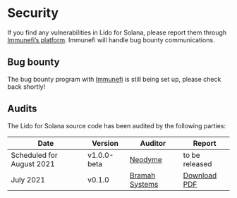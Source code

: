 # Security

If you find any vulnerabilities in Lido for Solana, please report them through
[Immunefi’s platform][immunefi]. Immunefi will handle bug bounty communications.

[immunefi]: https://immunefi.com

## Bug bounty

The bug bounty program with [Immunefi][immunefi] is still being set up, please
check back shortly!

## Audits

The Lido for Solana source code has been audited by the following parties:

| Date                      | Version     | Auditor                  | Report                        |
|---------------------------|-------------|--------------------------|-------------------------------|
| Scheduled for August 2021 | v1.0.0-beta | [Neodyme][neodyme]       | to be released                |
| July 2021                 | v0.1.0      | [Bramah Systems][bramah] | [Download PDF][bramah-report] |

[neodyme]:       https://neodyme.io/
[bramah]:        https://www.bramah.systems/
[bramah-report]: https://github.com/ChorusOne/solido/raw/b95fc4fe9435a1d5ccdaae60011ea59dd93afed8/audit/2021-07-05-bramah-systems.pdf
